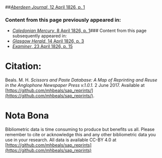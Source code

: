 ##[*Aberdeen Journal*, 12 April 1826, p. 1](https://mhbeals.github.io/sap_html/Aberdeen-Journal/Aberdeen-Journal-12-April-1826-p-1)

### Content from this page previously appeared in:
+ [*Caledonian Mercury*, 8 April 1826, p. 1](https://mhbeals.github.io/sap_html/Caledonian-Mercury/Caledonian-Mercury-8-April-1826-p-1)### Content from this page subsequently appeared in:
+ [*Glasgow Herald*, 14 April 1826, p. 3](https://mhbeals.github.io/sap_html/Glasgow-Herald/Glasgow-Herald-14-April-1826-p-3)
+ [*Examiner*, 23 April 1826, p. 15](https://mhbeals.github.io/sap_html/Examiner/Examiner-23-April-1826-p-15)
                    
# Citation: 

Beals. M. H. *Scissors and Paste Database: A Map of Reprinting and Reuse in the Anglophone Newspaper Press v.1.0.1.* 2 June 2017. Available at [https://github.com/mhbeals/sap_reprints/](https://github.com/mhbeals/sap_reprints/). 
                    
# Nota Bona

Bibliometric data is time consuming to produce but benefits us all. Please remember to cite or acknowledge this and any other bibliometric data you use in your research. All data is available CC-BY 4.0 at [https://github.com/mhbeals/sap_reprints](https://github.com/mhbeals/sap_reprints)